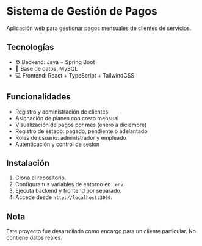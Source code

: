 # Sistema de Gestión de Pagos

Aplicación web para gestionar pagos mensuales de clientes de servicios.

## Tecnologías
- ⚙️ Backend: Java + Spring Boot
- 💾 Base de datos: MySQL
- 💻 Frontend: React + TypeScript + TailwindCSS

## Funcionalidades
- Registro y administración de clientes
- Asignación de planes con costo mensual
- Visualización de pagos por mes (enero a diciembre)
- Registro de estado: pagado, pendiente o adelantado
- Roles de usuario: administrador y empleado
- Autenticación y control de sesión

## Instalación
1. Clona el repositorio.
2. Configura tus variables de entorno en `.env`.
3. Ejecuta backend y frontend por separado.
4. Accede desde `http://localhost:3000`.

## Nota
Este proyecto fue desarrollado como encargo para un cliente particular. No contiene datos reales.
